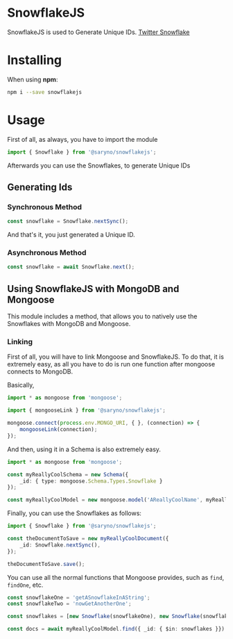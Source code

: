 # SnowflakeJS

SnowflakeJS is used to Generate Unique IDs. [Twitter Snowflake](https://developer.twitter.com/en/docs/basics/twitter-ids)

# Installing

When using **npm**:

```bash
npm i --save snowflakejs
```

# Usage

First of all, as always, you have to import the module 

```ts
import { Snowflake } from '@saryno/snowflakejs';
```

Afterwards you can use the Snowflakes, to generate Unique IDs

## Generating Ids

### Synchronous Method

```ts
const snowflake = Snowflake.nextSync();
```

And that's it, you just generated a Unique ID.

### Asynchronous Method

```ts
const snowflake = await Snowflake.next();
```

## Using SnowflakeJS with MongoDB and Mongoose

This module includes a method, that allows you to natively use the Snowflakes with MongoDB and Mongoose.

### Linking

First of all, you will have to link Mongoose and SnowflakeJS. To do that, it is extremely easy, as all you have to do is run one function after mongoose connects to MongoDB.

Basically,

```ts
import * as mongoose from 'mongoose';

import { mongooseLink } from '@saryno/snowflakejs';

mongoose.connect(process.env.MONGO_URI, { }, (connection) => {
    mongooseLink(connection);
});
```

And then, using it in a Schema is also extremely easy.

```ts
import * as mongoose from 'mongoose';

const myReallyCoolSchema = new Schema({
    _id: { type: mongoose.Schema.Types.Snowflake }
});

const myReallyCoolModel = new mongoose.model('AReallyCoolName', myReallyCoolSchema);
```

Finally, you can use the Snowflakes as follows:

```ts
import { Snowflake } from '@saryno/snowflakejs';

const theDocumentToSave = new myReallyCoolDocument({
    _id: Snowflake.nextSync(),
});

theDocumentToSave.save();
```

You can use all the normal functions that Mongoose provides, such as `find`, `findOne`, etc.

```ts
const snowflakeOne = 'getASnowflakeInAString';
const snowflakeTwo = 'nowGetAnotherOne';

const snowflakes = [new Snowflake(snowflakeOne), new Snowflake(snowflakeTwo)]

const docs = await myReallyCoolModel.find({ _id: { $in: snowflakes }}).exec();
```
